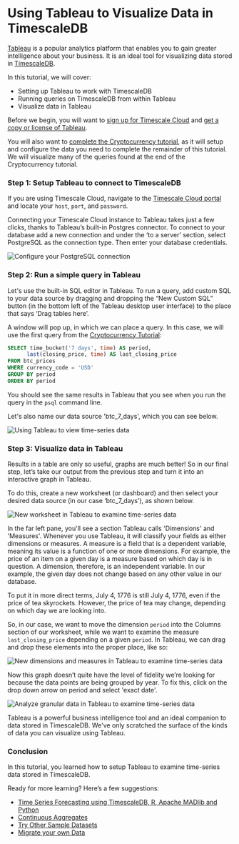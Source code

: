 # Using Tableau to Visualize Data in TimescaleDB

[Tableau][get-tableau] is a popular analytics platform that enables you to gain
greater intelligence about your business. It is an ideal tool for visualizing
data stored in [TimescaleDB][timescale-cloud].

In this tutorial, we will cover:

- Setting up Tableau to work with TimescaleDB
- Running queries on TimescaleDB from within Tableau
- Visualize data in Tableau

Before we begin, you will want to [sign up for Timescale Cloud][timescale-cloud-install] and
[get a copy or license of Tableau][get-tableau].

You will also want to [complete the Cryptocurrency tutorial][crypto-tutorial], as it will
setup and configure the data you need to complete the remainder of this
tutorial. We will visualize many of the queries found at the end of the Cryptocurrency
tutorial.

### Step 1: Setup Tableau to connect to TimescaleDB

If you are using Timescale Cloud, navigate to the [Timescale Cloud portal][timescale-cloud-portal]
and locate your `host`, `port`, and `password`.

Connecting your Timescale Cloud instance to Tableau takes just a few clicks, thanks to Tableau’s 
built-in Postgres connector. To connect to your database add a new connection and under the 
‘to a server’ section, select PostgreSQL as the connection type. Then enter your database 
credentials.

<img class="main-content__illustration" src="https://assets.iobeam.com/images/docs/postgres-connection.png" alt="Configure your PostgreSQL connection"/>

### Step 2: Run a simple query in Tableau

Let's use the built-in SQL editor in Tableau. To run a query, add custom SQL to your data source 
by dragging and dropping the “New Custom SQL” button (in the bottom left of the Tableau desktop 
user interface) to the place that says ‘Drag tables here’.

A window will pop up, in which we can place a query. In this case, we will use the first
query from the [Cryptocurrency Tutorial][crypto-tutorial]:

```sql
SELECT time_bucket('7 days', time) AS period,
      last(closing_price, time) AS last_closing_price
FROM btc_prices
WHERE currency_code = 'USD'
GROUP BY period
ORDER BY period
```

You should see the same results in Tableau that you see when you run the query in the
`psql` command line.

Let's also name our data source 'btc_7_days', which you can see below.

<img class="main-content__illustration" src="https://assets.iobeam.com/images/docs/screenshots-for-tableau-tutorial/tableau-simple-query-results.png" alt="Using Tableau to view time-series data"/>

### Step 3: Visualize data in Tableau

Results in a table are only so useful, graphs are much better! So in our final 
step, let’s take our output from the previous step and turn it into an interactive 
graph in Tableau.

To do this, create a new worksheet (or dashboard) and then select your desired data source 
(in our case ‘btc_7_days’), as shown below.

<img class="main-content__illustration" src="https://assets.iobeam.com/images/docs/screenshots-for-tableau-tutorial/tableau-new-worksheet.png" alt="New worksheet in Tableau to examine time-series data"/>

In the far left pane, you'll see a section Tableau calls 'Dimensions' and 'Measures'.
Whenever you use Tableau, it will classify your fields as either dimensions or
measures. A measure is a field that is a dependent variable, meaning its value is a 
function of one or more dimensions. For example, the price of an item on a given day
is a measure based on which day is in question. A dimension, therefore, is an
independent variable. In our example, the given day does not change based on
any other value in our database. 

To put it in more direct terms, July 4, 1776 is still July 4, 1776, even if the
price of tea skyrockets. However, the price of tea may change, depending on which
day we are looking into.

So, in our case, we want to move the dimension `period` into the Columns section of
our worksheet, while we want to examine the measure `last_closing_price` depending
on a given `period`. In Tableau, we can drag and drop these elements into the
proper place, like so:

<img class="main-content__illustration" src="https://assets.iobeam.com/images/docs/screenshots-for-tableau-tutorial/tableau-dimension-measure-setup.png" alt="New dimensions and measures in Tableau to examine time-series data"/>

Now this graph doesn’t quite have the level of fidelity we’re looking for because 
the data points are being grouped by year. To fix this, click on the drop down 
arrow on period and select 'exact date'.

<img class="main-content__illustration" src="https://assets.iobeam.com/images/docs/screenshots-for-tableau-tutorial/tableau-granular.png" alt="Analyze granular data in Tableau to examine time-series data"/>

Tableau is a powerful business intelligence tool and an ideal companion to data
stored in TimescaleDB. We've only scratched the surface of the kinds of data
you can visualize using Tableau.

### Conclusion

In this tutorial, you learned how to setup Tableau to examine time-series data
stored in TimescaleDB.

Ready for more learning? Here’s a few suggestions:
- [Time Series Forecasting using TimescaleDB, R, Apache MADlib and Python][time-series-forecasting]
- [Continuous Aggregates][continuous-aggregates]
- [Try Other Sample Datasets][other-samples]
- [Migrate your own Data][migrate]

[get-tableau]: https://www.tableau.com/products/trial
[crypto-tutorial]: /tutorials/analyze-cryptocurrency-data
[timescale-cloud]: https://www.timescale.com/products
[timescale-cloud-install]: /getting-started/installation/timescale-cloud/installation-timescale-cloud
[timescale-community-install]: /getting-started/installation
[timescale-cloud-portal]: https://portal.timescale.cloud
[time-series-forecasting]: /tutorials/tutorial-forecasting
[continuous-aggregates]: /tutorials/continuous-aggs-tutorial
[other-samples]: /tutorials/other-sample-datasets
[migrate]: /getting-started/migrating-data
